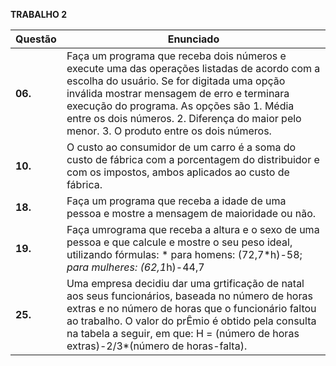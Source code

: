 **TRABALHO 2**

| Questão | Enunciado|
| ------- | -------- |
| **06.**      | Faça um programa que receba dois números e execute uma das operações listadas de acordo com a escolha do usuário. Se for digitada uma opção inválida mostrar mensagem de erro e terminara execução do programa. As opções são 1. Média entre os dois números. 2. Diferença do maior pelo menor. 3. O produto entre os dois números.  |
| **10.**      | O custo ao consumidor de um carro é a soma do custo de fábrica com a porcentagem do distribuidor e com os impostos, ambos aplicados ao custo de fábrica.  |
| **18.**      | Faça um programa que receba a idade de uma pessoa e mostre a mensagem de maioridade ou não.  |
| **19.**      | Faça umrograma que receba a altura e o sexo de uma pessoa e que calcule e mostre o seu peso ideal, utilizando fórmulas: * para homens: (72,7*h)-58; *para mulheres: (62,1*h)-44,7 |
| **25.**      | Uma empresa decidiu dar uma grtificação de natal aos seus funcionários, baseada no número de horas extras e no número de horas que o funcionário faltou ao trabalho. O valor do prÊmio é obtido pela consulta na tabela a seguir, em que: H = (número de horas extras)-2/3*(número de horas-falta). |
